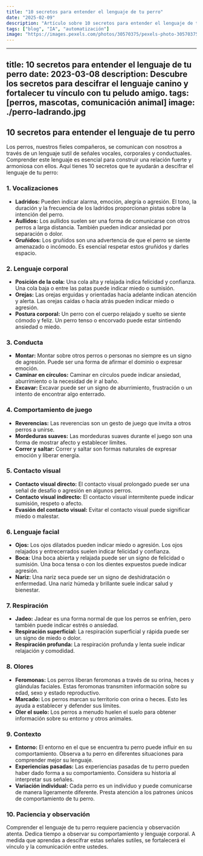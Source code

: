 ```yaml
---
title: "10 secretos para entender el lenguaje de tu perro"
date: "2025-02-09"
description: "Artículo sobre 10 secretos para entender el lenguaje de tu perro"
tags: ["blog", "IA", "automatización"]
image: "https://images.pexels.com/photos/30570375/pexels-photo-30570375.jpeg?auto=compress&cs=tinysrgb&h=350"
---
```


---
title: 10 secretos para entender el lenguaje de tu perro
date: 2023-03-08
description: Descubre los secretos para descifrar el lenguaje canino y fortalecer tu vínculo con tu peludo amigo.
tags: [perros, mascotas, comunicación animal]
image: ./perro-ladrando.jpg
---

## 10 secretos para entender el lenguaje de tu perro

Los perros, nuestros fieles compañeros, se comunican con nosotros a través de un lenguaje sutil de señales vocales, corporales y conductuales. Comprender este lenguaje es esencial para construir una relación fuerte y armoniosa con ellos. Aquí tienes 10 secretos que te ayudarán a descifrar el lenguaje de tu perro:

### 1. Vocalizaciones

* **Ladridos:** Pueden indicar alarma, emoción, alegría o agresión. El tono, la duración y la frecuencia de los ladridos proporcionan pistas sobre la intención del perro.
* **Aullidos:** Los aullidos suelen ser una forma de comunicarse con otros perros a larga distancia. También pueden indicar ansiedad por separación o dolor.
* **Gruñidos:** Los gruñidos son una advertencia de que el perro se siente amenazado o incómodo. Es esencial respetar estos gruñidos y darles espacio.

### 2. Lenguaje corporal

* **Posición de la cola:** Una cola alta y relajada indica felicidad y confianza. Una cola baja o entre las patas puede indicar miedo o sumisión.
* **Orejas:** Las orejas erguidas y orientadas hacia adelante indican atención y alerta. Las orejas caídas o hacia atrás pueden indicar miedo o agresión.
* **Postura corporal:** Un perro con el cuerpo relajado y suelto se siente cómodo y feliz. Un perro tenso o encorvado puede estar sintiendo ansiedad o miedo.

### 3. Conducta

* **Montar:** Montar sobre otros perros o personas no siempre es un signo de agresión. Puede ser una forma de afirmar el dominio o expresar emoción.
* **Caminar en círculos:** Caminar en círculos puede indicar ansiedad, aburrimiento o la necesidad de ir al baño.
* **Excavar:** Excavar puede ser un signo de aburrimiento, frustración o un intento de encontrar algo enterrado.

### 4. Comportamiento de juego

* **Reverencias:** Las reverencias son un gesto de juego que invita a otros perros a unirse.
* **Mordeduras suaves:** Las mordeduras suaves durante el juego son una forma de mostrar afecto y establecer límites.
* **Correr y saltar:** Correr y saltar son formas naturales de expresar emoción y liberar energía.

### 5. Contacto visual

* **Contacto visual directo:** El contacto visual prolongado puede ser una señal de desafío o agresión en algunos perros.
* **Contacto visual indirecto:** El contacto visual intermitente puede indicar sumisión, respeto o afecto.
* **Evasión del contacto visual:** Evitar el contacto visual puede significar miedo o malestar.

### 6. Lenguaje facial

* **Ojos:** Los ojos dilatados pueden indicar miedo o agresión. Los ojos relajados y entrecerrados suelen indicar felicidad y confianza.
* **Boca:** Una boca abierta y relajada puede ser un signo de felicidad o sumisión. Una boca tensa o con los dientes expuestos puede indicar agresión.
* **Nariz:** Una nariz seca puede ser un signo de deshidratación o enfermedad. Una nariz húmeda y brillante suele indicar salud y bienestar.

### 7. Respiración

* **Jadeo:** Jadear es una forma normal de que los perros se enfríen, pero también puede indicar estrés o ansiedad.
* **Respiración superficial:** La respiración superficial y rápida puede ser un signo de miedo o dolor.
* **Respiración profunda:** La respiración profunda y lenta suele indicar relajación y comodidad.

### 8. Olores

* **Feromonas:** Los perros liberan feromonas a través de su orina, heces y glándulas faciales. Estas feromonas transmiten información sobre su edad, sexo y estado reproductivo.
* **Marcado:** Los perros marcan su territorio con orina o heces. Esto les ayuda a establecer y defender sus límites.
* **Oler el suelo:** Los perros a menudo huelen el suelo para obtener información sobre su entorno y otros animales.

### 9. Contexto

* **Entorno:** El entorno en el que se encuentra tu perro puede influir en su comportamiento. Observa a tu perro en diferentes situaciones para comprender mejor su lenguaje.
* **Experiencias pasadas:** Las experiencias pasadas de tu perro pueden haber dado forma a su comportamiento. Considera su historia al interpretar sus señales.
* **Variación individual:** Cada perro es un individuo y puede comunicarse de manera ligeramente diferente. Presta atención a los patrones únicos de comportamiento de tu perro.

### 10. Paciencia y observación

Comprender el lenguaje de tu perro requiere paciencia y observación atenta. Dedica tiempo a observar su comportamiento y lenguaje corporal. A medida que aprendas a descifrar estas señales sutiles, se fortalecerá el vínculo y la comunicación entre ustedes.